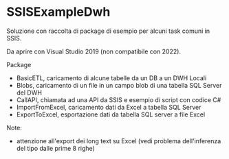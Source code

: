 # SSISExampleDwh
Soluzione con raccolta di package di esempio per alcuni task comuni in SSIS. 

Da aprire con Visual Studio 2019 (non compatibile con 2022).

Package

- BasicETL, caricamento di alcune tabelle da un DB a un DWH Locali
- Blobs, caricamento di un file in un campo blob di una tabella SQL Server del DWH
- CallAPI, chiamata ad una API da SSIS e esempio di script con codice C#
- ImportFromExcel, caricamento dati da Excel a tabella SQL Server 
- ExportToExcel, esportazione dati da tabella SQL server a file Excel

Note:

- attenzione all'export dei long text su Excel (vedi problema dell'inferenza del tipo dalle prime 8 righe)

